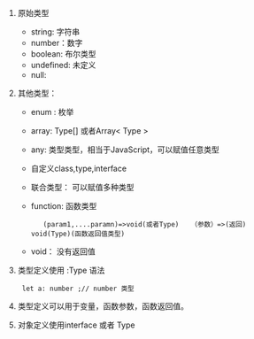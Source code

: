 1. 原始类型
   
   + string: 字符串
   + number：数字
   + boolean: 布尔类型
   + undefined: 未定义
   + null: 

2. 其他类型：
   + enum : 枚举
   + array: Type[] 或者Array< Type >
   + any: 类型类型，相当于JavaScript，可以赋值任意类型
   + 自定义class,type,interface 
   + 联合类型： 可以赋值多种类型
   + function: 函数类型
        
            (param1,....paramn)=>void(或者Type)   （参数）=>(返回) void(Type)(函数返回值类型)
   + void： 没有返回值

3. 类型定义使用  :Type 语法
   
        let a: number ;// number 类型

4. 类型定义可以用于变量，函数参数，函数返回值。
5. 对象定义使用interface 或者 Type


